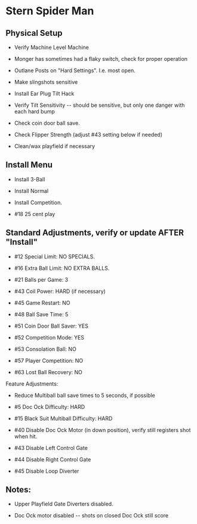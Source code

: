 # Stern Spider Man

## Physical Setup

-   Verify Machine Level Machine

-   Monger has sometimes had a flaky switch, check for proper operation

-   Outlane Posts on "Hard Settings". I.e. most open.

-   Make slingshots sensitive

-   Install Ear Plug Tilt Hack

-   Verify Tilt Sensitivity -- should be sensitive, but only one danger with each hard bump

-   Check coin door ball save.

-   Check Flipper Strength (adjust #43 setting below if needed)

-   Clean/wax playfield if necessary

## Install Menu

-   Install 3-Ball

-   Install Normal

-   Install Competition.

-   #18 25 cent play

## Standard Adjustments, verify or update AFTER "Install"

-   #12 Special Limit: NO SPECIALS.

-   #16 Extra Ball Limit: NO EXTRA BALLS.

-   #21 Balls per Game: 3

-   #43 Coil Power: HARD (if necessary)

-   #45 Game Restart: NO

-   #48 Ball Save Time: 5

-   #51 Coin Door Ball Saver: YES

-   #52 Competition Mode: YES

-   #53 Consolation Ball: NO

-   #57 Player Competition: NO

-   #63 Lost Ball Recovery: NO

Feature Adjustments:

-   Reduce Multiball ball save times to 5 seconds, if possible

-   #5 Doc Ock Difficulty: HARD

-   #15 Black Suit Multiball Difficulty: HARD

-   #40 Disable Doc Ock Motor (in down position), verify still registers shot when hit.

-   #43 Disable Left Control Gate

-   #44 Disable Right Control Gate

-   #45 Disable Loop Diverter

## Notes: 

-   Upper Playfield Gate Diverters disabled.

-   Doc Ock motor disabled -- shots on closed Doc Ock still score
